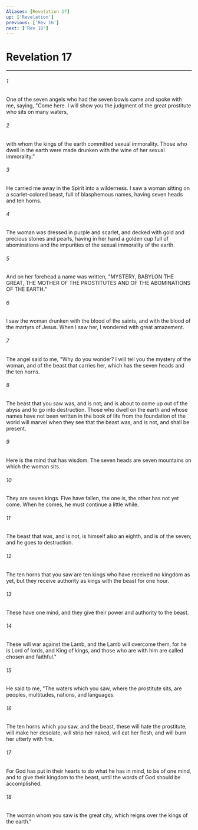 ```yaml
---
Aliases: [Revelation 17]
up: ['Revelation']
previous: ['Rev 16']
next: ['Rev 18']
---
```

# Revelation 17
***





###### 1 

One of the seven angels who had the seven bowls came and spoke with me, saying, "Come here. I will show you the judgment of the great prostitute who sits on many waters, 



###### 2 

with whom the kings of the earth committed sexual immorality. Those who dwell in the earth were made drunken with the wine of her sexual immorality." 



###### 3 

He carried me away in the Spirit into a wilderness. I saw a woman sitting on a scarlet-colored beast, full of blasphemous names, having seven heads and ten horns. 



###### 4 

The woman was dressed in purple and scarlet, and decked with gold and precious stones and pearls, having in her hand a golden cup full of abominations and the impurities of the sexual immorality of the earth. 



###### 5 

And on her forehead a name was written, "MYSTERY, BABYLON THE GREAT, THE MOTHER OF THE PROSTITUTES AND OF THE ABOMINATIONS OF THE EARTH." 



###### 6 

I saw the woman drunken with the blood of the saints, and with the blood of the martyrs of Jesus. When I saw her, I wondered with great amazement. 



###### 7 

The angel said to me, "Why do you wonder? I will tell you the mystery of the woman, and of the beast that carries her, which has the seven heads and the ten horns. 



###### 8 

The beast that you saw was, and is not; and is about to come up out of the abyss and to go into destruction. Those who dwell on the earth and whose names have not been written in the book of life from the foundation of the world will marvel when they see that the beast was, and is not, and shall be present. 



###### 9 

Here is the mind that has wisdom. The seven heads are seven mountains on which the woman sits. 



###### 10 

They are seven kings. Five have fallen, the one is, the other has not yet come. When he comes, he must continue a little while. 



###### 11 

The beast that was, and is not, is himself also an eighth, and is of the seven; and he goes to destruction. 



###### 12 

The ten horns that you saw are ten kings who have received no kingdom as yet, but they receive authority as kings with the beast for one hour. 



###### 13 

These have one mind, and they give their power and authority to the beast. 



###### 14 

These will war against the Lamb, and the Lamb will overcome them, for he is Lord of lords, and King of kings, and those who are with him are called chosen and faithful." 



###### 15 

He said to me, "The waters which you saw, where the prostitute sits, are peoples, multitudes, nations, and languages. 



###### 16 

The ten horns which you saw, and the beast, these will hate the prostitute, will make her desolate, will strip her naked, will eat her flesh, and will burn her utterly with fire. 



###### 17 

For God has put in their hearts to do what he has in mind, to be of one mind, and to give their kingdom to the beast, until the words of God should be accomplished. 



###### 18 

The woman whom you saw is the great city, which reigns over the kings of the earth."

